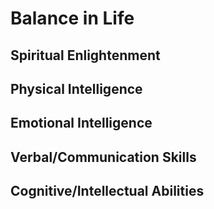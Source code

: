# Balance in Life
## Spiritual Enlightenment
## Physical Intelligence
## Emotional Intelligence
## Verbal/Communication Skills
## Cognitive/Intellectual Abilities
